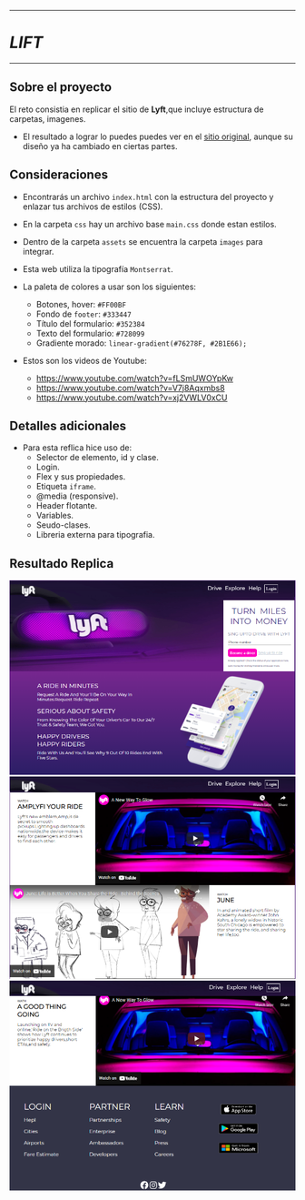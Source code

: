 ***
# *LIFT*
***
## Sobre el proyecto

El reto consistia en replicar el sitio de **Lyft**,que incluye estructura de carpetas, imagenes.

* El resultado a lograr lo puedes puedes ver en el [sitio original](https://www.lyft.com/), aunque su diseño
  ya ha cambiado en ciertas partes.

## Consideraciones
 
* Encontrarás un archivo `index.html` con la
  estructura del proyecto y enlazar tus archivos de estilos (CSS).

* En la carpeta `css` hay un archivo base `main.css` donde estan
  estilos.

* Dentro de la carpeta `assets` se encuentra la carpeta `images` para integrar.

* Esta web utiliza la tipografía `Montserrat`.

* La paleta de colores a usar son los siguientes:

  - Botones, hover: `#FF00BF`
  - Fondo de `footer`: `#333447`
  - Título del formulario: `#352384`
  - Texto del formulario: `#728099`
  - Gradiente morado: `linear-gradient(#76278F, #2B1E66);`

* Estos son los videos de Youtube:
    * https://www.youtube.com/watch?v=fLSmUWOYpKw
    * https://www.youtube.com/watch?v=V7j8Aqxmbs8
    * https://www.youtube.com/watch?v=xj2VWLV0xCU

## Detalles adicionales
* Para esta reflica hice uso de:
  * Selector de elemento, id y clase.
  * Login.
  * Flex  y sus propiedades.
  * Etiqueta `iframe`.
  * @media (responsive).
  * Header flotante.
  * Variables.
  * Seudo-clases.
  * Libreria externa para tipografia.

## Resultado Replica
![Imagen](./assets/images/parte1.png)
![Imagen](./assets/images/parte2.png)
![Imagen](./assets/images/parte3.png)






